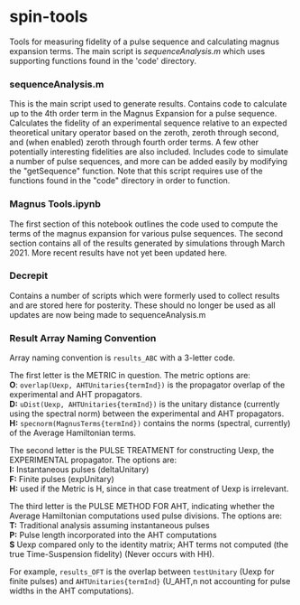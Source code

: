 # spin-tools
Tools for measuring fidelity of a pulse sequence and calculating magnus expansion terms.  The main script is *sequenceAnalysis.m* which uses supporting functions found in the 'code' directory.

### sequenceAnalysis.m
This is the main script used to generate results.  Contains code to calculate up to the 4th order term in the Magnus Expansion for a pulse sequence.  Calculates the fidelity of an experimental sequence relative to an expected theoretical unitary operator based on the zeroth, zeroth through second, and (when enabled) zeroth through fourth order terms.  A few other potentially interesting fidelities are also included.  Includes code to simulate a number of pulse sequences, and more can be added easily by modifying the "getSequence" function. Note that this script requires use of the functions found in the "code" directory in order to function.

### Magnus Tools.ipynb
The first section of this notebook outlines the code used to compute the terms of the magnus expansion for various pulse sequences.  The second section contains all of the results generated by simulations through March 2021.  More recent results have not yet been updated here.

### Decrepit
Contains a number of scripts which were formerly used to collect results and are stored here for posterity.  These should no longer be used as all updates are now being made to sequenceAnalysis.m

### Result Array Naming Convention
Array naming convention is `results_ABC` with a 3-letter code. 

The first letter is the METRIC in question.  The metric options are:  
**O**: `overlap(Uexp, AHTUnitaries{termInd})` is the propagator overlap of the experimental and AHT propagators.  
**D:** `uDist(Uexp, AHTUnitaries{termInd})` is the unitary distance (currently using the spectral norm) between the experimental and AHT propagators.  
**H:** `specnorm(MagnusTerms{termInd})` contains the norms (spectral, currently) of the Average Hamiltonian terms.  

The second letter is the PULSE TREATMENT for constructing Uexp, the EXPERIMENTAL propagator. The options are:  
**I:** Instantaneous pulses (deltaUnitary)  
**F:** Finite pulses (expUnitary)  
**H:** used if the Metric is H, since in that case treatment of Uexp is irrelevant.  

The third letter is the PULSE METHOD FOR AHT, indicating whether the Average Hamiltonian computations used pulse divisions. The options are:  
**T:** Traditional analysis assuming instantaneous pulses  
**P:** Pulse length incorporated into the AHT computations  
**S** Uexp compared only to the identity matrix; AHT terms not computed (the true Time-Suspension fidelity) (Never occurs with HH).  

For example, `results_OFT` is the overlap between `testUnitary` (Uexp for finite pulses) and `AHTUnitaries{termInd}` (U_AHT,n not accounting for pulse widths in the AHT computations).
